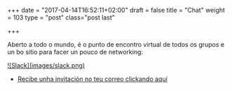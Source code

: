 +++
date = "2017-04-14T16:52:11+02:00"
draft = false
title = "Chat"
weight = 103
type = "post"
class="post last"

+++

Aberto a todo o mundo, é o punto de encontro virtual de todos os grupos e un bo sitio para facer un pouco de networking: 

<a href="https://vigotechalliance.slack.com">
![Slack](images/slack.png)
</a>

* [Recibe unha invitación no teu correo clickando aquí](https://slackin-vigotech.herokuapp.com)


